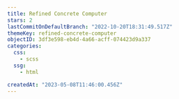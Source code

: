```yaml
---
title: Refined Concrete Computer
stars: 2
lastCommitOnDefaultBranch: "2022-10-20T18:31:49.517Z"
themeKey: refined-concrete-computer
objectID: 3df3e598-eb4d-4a66-acff-074423d9a337
categories:
  css:
    - scss
  ssg:
    - html

createdAt: "2023-05-08T11:46:00.456Z"
---
```

